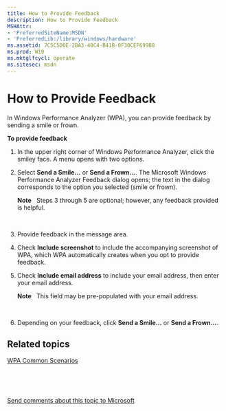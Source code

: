 ```yaml
---
title: How to Provide Feedback
description: How to Provide Feedback
MSHAttr:
- 'PreferredSiteName:MSDN'
- 'PreferredLib:/library/windows/hardware'
ms.assetid: 7C5C5D0E-2BA3-40C4-B41B-0F30CEF699B8
ms.prod: W10
ms.mktglfcycl: operate
ms.sitesec: msdn
---
```


# How to Provide Feedback


In Windows Performance Analyzer (WPA), you can provide feedback by sending a smile or frown.

**To provide feedback**

1.  In the upper right corner of Windows Performance Analyzer, click the smiley face. A menu opens with two options.

2.  Select **Send a Smile...** or **Send a Frown...**. The Microsoft Windows Performance Analyzer Feedback dialog opens; the text in the dialog corresponds to the option you selected (smile or frown).

    **Note**  
    Steps 3 through 5 are optional; however, any feedback provided is helpful.

     

3.  Provide feedback in the message area.

4.  Check **Include screenshot** to include the accompanying screenshot of WPA, which WPA automatically creates when you opt to provide feedback.

5.  Check **Include email address** to include your email address, then enter your email address.

    **Note**  
    This field may be pre-populated with your email address.

     

6.  Depending on your feedback, click **Send a Smile...** or **Send a Frown...**.

## Related topics


[WPA Common Scenarios](windows-performance-analyzer-common-scenarios.md)

 

 

[Send comments about this topic to Microsoft](mailto:wsddocfb@microsoft.com?subject=Documentation%20feedback%20%5Bp_wpt\p_wpt%5D:%20How%20to%20Provide%20Feedback%20%20RELEASE:%20%285/3/2016%29&body=%0A%0APRIVACY%20STATEMENT%0A%0AWe%20use%20your%20feedback%20to%20improve%20the%20documentation.%20We%20don't%20use%20your%20email%20address%20for%20any%20other%20purpose,%20and%20we'll%20remove%20your%20email%20address%20from%20our%20system%20after%20the%20issue%20that%20you're%20reporting%20is%20fixed.%20While%20we're%20working%20to%20fix%20this%20issue,%20we%20might%20send%20you%20an%20email%20message%20to%20ask%20for%20more%20info.%20Later,%20we%20might%20also%20send%20you%20an%20email%20message%20to%20let%20you%20know%20that%20we've%20addressed%20your%20feedback.%0A%0AFor%20more%20info%20about%20Microsoft's%20privacy%20policy,%20see%20http://privacy.microsoft.com/default.aspx. "Send comments about this topic to Microsoft")






